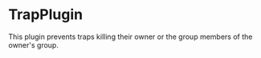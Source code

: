 # TrapPlugin
This plugin prevents traps killing their owner or the group members of the owner's group.

